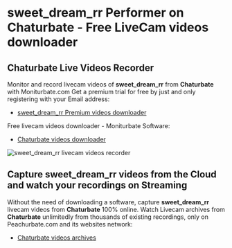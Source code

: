 # sweet_dream_rr Performer on Chaturbate - Free LiveCam videos downloader

## Chaturbate Live Videos Recorder

Monitor and record livecam videos of **sweet_dream_rr** from **Chaturbate** with Moniturbate.com
Get a premium trial for free by just and only registering with your Email address:
* [sweet_dream_rr Premium videos downloader](https://moniturbate.com/request-demo-licence-key.html)

Free livecam videos downloader - Moniturbate Software:
* [Chaturbate videos downloader](https://moniturbate.com/moniturbate-download-software.html)

![sweet_dream_rr livecam videos recorder](https://peachurnet.com/templates/moniturbate-software.png)


## Capture sweet_dream_rr videos from the Cloud and watch your recordings on Streaming

Without the need of downloading a software, capture **sweet_dream_rr** livecam videos from **Chaturbate** 100% online.
Watch Livecam archives from **Chaturbate** unlimitedly from thousands of existing recordings, only on Peachurbate.com and its websites network:
* [Chaturbate videos archives](https://peachurnet.com/)